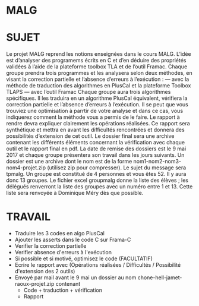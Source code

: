 # MALG


# SUJET
Le projet MALG reprend les notions enseignées dans le cours MALG. L’idée est d’analyser
des programems écrits en C et d’en déduire des propriétés validées à l’aide de la plateforme
toolbox TLA et de l’outil Framac. Chaque groupe prendra trois programmes et les analysera
selon deux méthodes, en visant la correction partielle et l’absence d’erreurs à l’exécution :
— avec la méthode de traduction des algorithmes en PlusCal et la plateforme Toolbox
TLAPS
— avec l’outil Framac
Chaque groupe aura trois algorithmes spécifiques. Il les traduira en un algorithme PlusCal
équivalent, vérifiera la correction partielle et l’absence d’erreurs à l’exécution. Il se peut que
vous trouviez une optimisation à parrtir de votre analyse et dans ce cas, vous indiquerez
comment la méthode vous a permis de le faire.
Le rapport à rendre devra expliquer clairement les opérations réalisées. Ce rapport sera synthétique
et mettra en avant les difficultés rencontrées et donnera des possibilités d’extension
de cet outil. Le dossier final sera une archive contenant les différents éléments concernant la
vérification avec chaque outil et le rapport final en pdf.
La date de remise des dossiers est le 9 mai 2017 et chaque groupe présentera son travail dans
les jours suivants. Un dossier est une archive dont le nom est de la forme nom1-nom2-nom3-
nom4-projet.zip (utilisez zip pour compresser). Le sujet du message sera tpmalg.
Un groupe est constitué de 4 personnes et vous êtes 52. Il y aura donc 13 groupes.
Le fichier excel groupmalg donne la liste des élèves ; les délégués renverront la liste des
groupes avec un numéro entre 1 et 13. Cette liste sera renvoyée à Dominique Méry dès que
possible.

# TRAVAIL

- Traduire les 3 codes en algo PlusCal
- Ajouter les asserts dans le code C sur Frama-C
- Verifier la correction partielle
- Verifier absence d'erreurs à l'exécution
- Si possible et si motivé, optimisez le code (FACULTATIF)
- Ecrire le rapport avec (Opérations réalisées / Difficultés / Possibilité d'extension des 2 outils)
- Envoyé par mail avant le 9 mai un dossier au nom chone-hell-jamet-raoux-projet.zip contenant
  - Code + traduction + vérification
  - Rapport 
